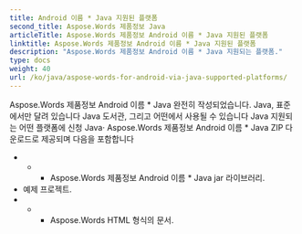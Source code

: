 ```yaml
---
title: Android 이름 * Java 지원된 플랫폼
second_title: Aspose.Words 제품정보 Java
articleTitle: Aspose.Words 제품정보 Android 이름 * Java 지원된 플랫폼
linktitle: Aspose.Words 제품정보 Android 이름 * Java 지원된 플랫폼
description: "Aspose.Words 제품정보 Android 이름 * Java 지원되는 플랫폼."
type: docs
weight: 40
url: /ko/java/aspose-words-for-android-via-java-supported-platforms/
---
```


Aspose.Words 제품정보 Android 이름 * Java 완전히 작성되었습니다. Java, 표준에서만 달려 있습니다 Java 도서관, 그리고 어떤에서 사용될 수 있습니다 Java 지원되는 어떤 플랫폼에 신청 Java· Aspose.Words 제품정보 Android 이름 * Java ZIP 다운로드로 제공되며 다음을 포함합니다

- - - Aspose.Words 제품정보 Android 이름 * Java jar 라이브러리.
- 예제 프로젝트.
- - - Aspose.Words HTML 형식의 문서.






